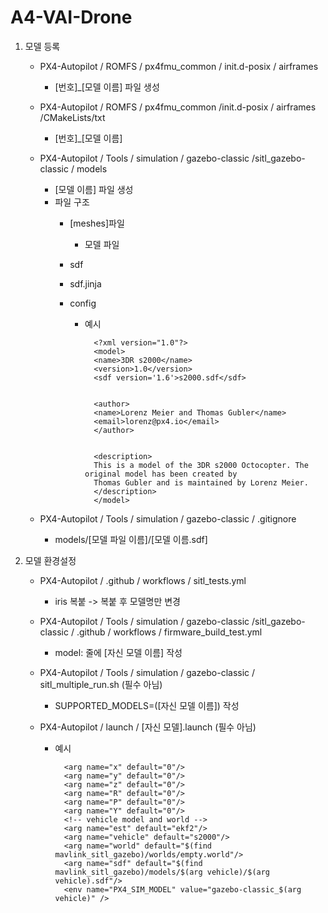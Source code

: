 # A4-VAI-Drone
1. 모델 등록
    - PX4-Autopilot / ROMFS / px4fmu_common / init.d-posix / airframes
        - [번호]_[모델 이름] 파일 생성

    - PX4-Autopilot / ROMFS / px4fmu_common /init.d-posix / airframes /CMakeLists/txt
        - [번호]_[모델 이름]

    - PX4-Autopilot / Tools / simulation / gazebo-classic /sitl_gazebo-classic / models 
        - [모델 이름] 파일 생성
        - 파일 구조
            - [meshes]파일
                - 모델 파일

            - sdf
            - sdf.jinja
            - config
                - 예시
                    
                        <?xml version="1.0"?>
                        <model>
                        <name>3DR s2000</name>
                        <version>1.0</version>
                        <sdf version='1.6'>s2000.sdf</sdf>


                        <author>  
                        <name>Lorenz Meier and Thomas Gubler</name>
                        <email>lorenz@px4.io</email>
                        </author>


                        <description>
                        This is a model of the 3DR s2000 Octocopter. The original model has been created by
                        Thomas Gubler and is maintained by Lorenz Meier.
                        </description>
                        </model>
                        
    - PX4-Autopilot / Tools / simulation / gazebo-classic / .gitignore
        - models/[모델 파일 이름]/[모델 이름.sdf]

2. 모델 환경설정
    - PX4-Autopilot / .github / workflows / sitl_tests.yml
        - iris 복붙 -> 복붙 후 모델명만 변경

    - PX4-Autopilot / Tools / simulation / gazebo-classic /sitl_gazebo-classic / .github / workflows / firmware_build_test.yml
        - model: 줄에 [자신 모델 이름] 작성

    - PX4-Autopilot / Tools / simulation / gazebo-classic / sitl_multiple_run.sh (필수 아님)
        -  SUPPORTED_MODELS=([자신 모델 이름]) 작성

    - PX4-Autopilot / launch / [자신 모델].launch (필수 아님)
        - 예시
          
                <arg name="x" default="0"/>
                <arg name="y" default="0"/>
                <arg name="z" default="0"/>
                <arg name="R" default="0"/>
                <arg name="P" default="0"/>
                <arg name="Y" default="0"/>
                <!-- vehicle model and world -->
                <arg name="est" default="ekf2"/>
                <arg name="vehicle" default="s2000"/>
                <arg name="world" default="$(find mavlink_sitl_gazebo)/worlds/empty.world"/>
                <arg name="sdf" default="$(find mavlink_sitl_gazebo)/models/$(arg vehicle)/$(arg vehicle).sdf"/>
                <env name="PX4_SIM_MODEL" value="gazebo-classic_$(arg vehicle)" />

